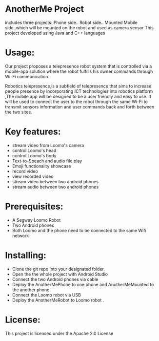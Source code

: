 # AnotherMe Project


includes three projects:
Phone side..
Robot side..
Mounted Mobile side..which will be mounted on the robot and used as camera sensor
This project developed using Java and C++ languages


# Usage: 

Our  project proposes a telepresence robot system that is controlled via a mobile-app solution where the robot fulfills his owner commands through Wi-Fi communication.

Robotics telepresence,is a subfield of telepresence that aims to increase people presence by incorporating ICT technologies into robotics platform ,The mobile app will be designed to be a user friendly and easy to use. It will be used to connect the user to the robot through the same Wi-Fi to transmit sensors information and user commands back and forth between the two sites.


# Key features:

- stream video from Loomo's camera 
- control Loomo's head 
- control Loomo's body 
- Text-to-Speach and audio file play 
- Emoji functionality showcase 
- record video 
- view recorded video 
- stream video between two android phones
- stream audio between two android phones


# Prerequisites:

- A Segway Loomo Robot
- Two Android phones
- Both Loomo and the phone need to be connected to the same Wifi network


# Installing:

- Clone the git repo into your designated folder.
- Open the the whole project with Android Studio
- Connect the two Android phones via cable 
- Deploy the AnotherMePhone to one phone and AnotherMeMounted to the another phone.
- Connect the Loomo robot via USB 
- Deploy the AnotherMeRobot to Loomo robot .

# License:

This project is licensed under the Apache 2.0 License
